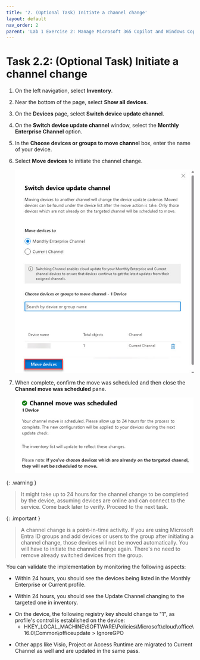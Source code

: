 ```yaml
---
title: '2. (Optional Task) Initiate a channel change'
layout: default
nav_order: 2
parent: 'Lab 1 Exercise 2: Manage Microsoft 365 Copilot and Windows Copilot'
---
```


# Task 2.2: (Optional Task) Initiate a channel change

1. On the left navigation, select **Inventory**.  

1. Near the bottom of the page, select **Show all devices**. 

1. On the **Devices** page, select **Switch device update channel**. 

1. On the **Switch device update channel** window, select the **Monthly Enterprise Channel** option. 

1. In the **Choose devices or groups to move channel** box, enter the name of your device. 

1. Select **Move devices** to initiate the channel change. 

    ![SwitchDeviceUpdateChannel.jpg](../media/Updates/SwitchDeviceUpdateChannel.jpg "Image of the Device update channel pane with move device highlighted")   

1. When complete, confirm the move was scheduled and then close the **Channel move was scheduled** pane.

    ![17a.jpg](../media/lab1/17a.jpg) 
 
{: .warning }
> It might take up to 24 hours for the channel change to be completed by the device, assuming devices are online and can connect to the service. Come back later to verify. Proceed to the next task.

{: .important }
> A channel change is a point-in-time activity. If you are using Microsoft Entra ID groups and add devices or users to the group after initiating a channel change, those devices will not be moved automatically. You will have to initiate the channel change again. There's no need to remove already switched devices from the group.
>
>
You can validate the implementation by monitoring the following aspects:
>
- Within 24 hours, you should see the devices being listed in the Monthly Enterprise or Current profile.
>
- Within 24 hours, you should see the Update Channel changing to the targeted one in inventory.
>
- On the device, the following registry key should change to "1", as profile's control is established on the device:
    - HKEY_LOCAL_MACHINE\SOFTWARE\Policies\Microsoft\cloud\office\16.0\Common\officeupdate > IgnoreGPO
>
- Other apps like Visio, Project or Access Runtime are migrated to Current Channel as well and are updated in the same pass.
